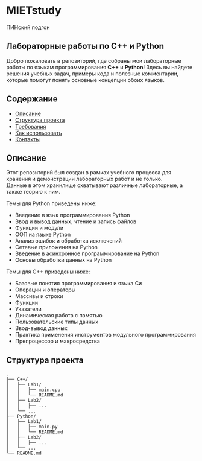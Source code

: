 # MIETstudy
ПИНский подгон
## Лабораторные работы по C++ и Python

Добро пожаловать в репозиторий, где собраны мои лабораторные работы по языкам программирования **C++** и **Python**! Здесь вы найдете решения учебных задач, примеры кода и полезные комментарии, которые помогут понять основные концепции обоих языков.

## Содержание

- [Описание](#описание)
- [Структура проекта](#структура-проекта)
- [Требования](#требования)
- [Как использовать](#как-использовать)
- [Контакты](#контакты)

## Описание

Этот репозиторий был создан в рамках учебного процесса для хранения и демонстрации лабораторных работ и не только.  
Данные в этом хранилище охватывают различные лабораторные, а также теорию к ним.

Темы для Python приведены ниже:
- Введение в язык программирования Python
- Ввод и вывод данных, чтение и запись файлов
- Функции и модули
- ООП на языке Python
- Анализ ошибок и обработка исключений
- Сетевые приложения на Python
- Введение в асинхронное программирование на Python
- Основы обработки данных на Python

Темы для C++ приведены ниже:
- Базовые понятия программирования и языка Си
- Операции и операторы
- Массивы и строки
- Функции
- Указатели
- Динамическая работа с памятью
- Пользовательские типы данных
- Ввод-вывод данных
- Практика применения инструментов модульного программирования
- Препроцессор и макросредства

## Структура проекта

```plaintext
.
├── C++/
│   ├── Lab1/
│   │   ├── main.cpp
│   │   └── README.md
│   ├── Lab2/
│   │   ├── ...
│   └── ...
├── Python/
│   ├── Lab1/
│   │   ├── main.py
│   │   └── README.md
│   ├── Lab2/
│   │   ├── ...
│   └── ...
└── README.md
